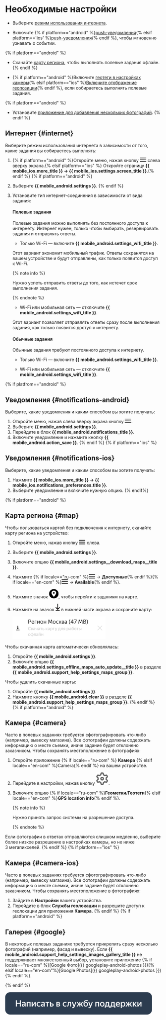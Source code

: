# Необходимые настройки

- Выберите [режим использования интернета](#internet).
    
- Включите {% if platform=="android" %}[push-уведомления](#notifications-android){% elsif platform=='ios' %}[push-уведомления](#notifications-ios){% endif %}, чтобы мгновенно узнавать о событии.

{% if platform=="android" %}    
- Скачайте [карту региона](#map), чтобы выполнять полевые задания офлайн.
{% endif %}
    
- {% if platform=="android" %}Включите [геотеги в настройках камеры](#camera){% elsif platform=="ios" %}[Включите отображение геопозиции](#camera-ios){% endif %}, если собираетесь выполнять полевые задания.

{% if platform=="android" %}
- Установите [приложение для добавления нескольких фотографий](#google).
{% endif %}

## Интернет {#internet}

Выберите режим использования интернета в зависимости от того, какие задания вы собираетесь выполнять:
1. {% if platform=="android" %}Откройте меню, нажав кнопку ![](assets/menu.png) слева вверху экрана.{% elsif platform=="ios" %} Откройте страницу **{{ mobile_ios.more_title }} → {{ mobile_ios.settings.screen_title }}**.{% endif %}
{% if platform=="android" %}
1. Выберите **{{ mobile_android.settings }}**.
{% endif %}
1. Установите тип интернет-соединения в зависимости от вида задания:
    #### Полевые задания
    
    Полевые задания можно выполнять без постоянного доступа к интернету. Интернет нужен, только чтобы выбирать, резервировать задания и отправлять ответы.
    
    - Только Wi-Fi — включите **{{ mobile_android.settings_wifi_title }}**.
    
    Этот вариант экономит мобильный трафик. Ответы сохранятся на вашем устройстве и будут отправлены, как только появится доступ к Wi-Fi.
	
    {% note info %}
    
    Нужно успеть отправить ответы до того, как истечет срок выполнения задания.
    
    {% endnote %}
    
    - Wi-Fi или мобильная сеть — отключите **{{ mobile_android.settings_wifi_title }}**.
    
    Этот вариант позволяет отправлять ответы сразу после выполнения задания, как только появится доступ к интернету.
    
    #### Обычные задания
    
    Обычные задания требуют постоянного доступа к интернету.
    
    - Только Wi-Fi — включите **{{ mobile_android.settings_wifi_title }}**.
    
    - Wi-Fi или мобильная сеть — отключите **{{ mobile_android.settings_wifi_title }}**.

{% if platfrom=="android" %}
## Уведомления {#notifications-android}

Выберите, какие уведомления и каким способом вы хотите получать:

1. Откройте меню, нажав слева вверху экрана кнопку ![](assets/menu.png).
1. Выберите **{{ mobile_android.settings }}**.
1. Перейдите в блок **{{ mobile_android.notifications_title }}**.
1. Включите уведомление и нажмите кнопку **{{ mobile_android.action_save }}**.
{% endif %}
{% if platform=="ios" %}
## Уведомления {#notifications-ios}

Выберите, какие уведомления и каким способом вы хотите получать:
1. Нажмите **{{ mobile_ios.more_title }} → {{ mobile_ios.notifications_preferences.title }}**.
1. Выберите уведомление и включите нужную опцию.
{% endif%}

{% if platform=="android" %}
## Карта региона {#map}

Чтобы пользоваться картой без подключения к интернету, скачайте карту региона на устройство: 
1. Откройте меню, нажав кнопку ![](assets/menu.png) слева.
1. Выберите **{{ mobile_android.settings }}**.
1. Включите опцию **{{ mobile_android.settings__download_maps__title }}**.
1. Нажмите {% if locale=="ru-com" %}![](assets/menu.png) → **Доступные**{% endif %}{% if locale=="en-com" %}![](assets/menu.png) → **Available**{% endif %}.
1. Нажмите значок ![](assets/map-android2.png), чтобы перейти к заданиям на карте.
1. Нажмите на значок ![](assets/map-download.png) в нижней части экрана и сохраните карту: 

   ![](assets/map_download.png)

Чтобы скачанная карта автоматически обновлялась:

1. Откройте **{{ mobile_android.settings }}**.
1. Включите опцию **{{ mobile_android.settings_offline_maps_auto_update__title }}** в разделе **{{ mobile_android.support_help_settings_maps_group }}**.

Чтобы удалить скачанные карты:
1. Откройте **{{ mobile_android.settings }}**.
1. Нажмите кнопку **{{ mobile_android.clear }}** в разделе **{{ mobile_android.support_help_settings_maps_group }}**.
{% endif %}
{% if platform=="android" %}
## Камера {#camera}

Часто в полевых заданиях требуется сфотографировать что-либо (например, вывеску магазина). Все фотографии должны содержать информацию о месте съемки, иначе задание будет отклонено заказчиком. Чтобы сохранять местоположение в фотографиях:
1. Откройте приложение {% if locale=="ru-com" %} **Камера** {% elsif locale=="en-com" %}Camera{% endif %} на вашем устройстве.
1. Перейдите в настройки, нажав кнопку ![](assets/settings.svg).
1. Включите опцию {% if locale=="ru-com" %}**Геометки**/**Геотеги**{% elsif locale=="en-com" %}**GPS location info**{% endif %}.

    {% note info %}
    
    Нужно принять запрос системы на разрешение доступа.
    
    {% endnote %}

Если фотографии в ответах отправляются слишком медленно, выберите более низкое разрешение в настройках камеры, но не ниже 3 мегапикселей.
{% endif %}
{% if platform=="ios" %}
## Камера {#camera-ios}

Часто в полевых заданиях требуется сфотографировать что-либо (например, вывеску магазина). Все фотографии должны содержать информацию о месте съемки, иначе задание будет отклонено заказчиком. Чтобы сохранять местоположение в фотографиях:
1. Зайдите в **Настройки** вашего устройства.
1. Перейдите в блок **Службы геолокации** и разрешите доступ к геолокации для приложения **Камера**.
{% endif %}
{% if platform=="android" %}
## Галерея {#google}

В некоторых полевых заданиях требуется прикрепить сразу несколько фотографий (например, фасад и вывеску). Если **{{ mobile_android.support_help_settings_images_gallery_title }}** не поддерживает множественный выбор, установите приложение {% if locale=="ru-com" %}[Google Фото]({{ googleplay-android-photos }}){% elsif locale=="en-com"%}[Google Photos]({{ googleplay-android-photos }}){% endif %}.

{% endif %}

[![](assets/buttons/contact-support.svg)](troubleshooting/troubleshooting.md#not_working_properly)

